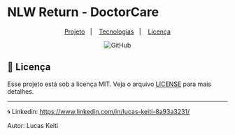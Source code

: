 # NLW Return - DoctorCare

<p align="center">
  <a href="#-sobre-o-projeto">Projeto</a>&nbsp;&nbsp;&nbsp;|&nbsp;&nbsp;&nbsp;
  <a href="#tecnologias">Tecnologias</a>&nbsp;&nbsp;&nbsp;|&nbsp;&nbsp;&nbsp;
  <a href="#-licença">Licença</a>
</p>

<p align="center">
 <img alt="GitHub" src="https://img.shields.io/github/license/LucasKeiti/nlw-return">
</p>

## 📝 Licença

Esse projeto está sob a licença MIT. Veja o arquivo [LICENSE](LICENSE) para mais detalhes.

---

🌀 Linkedin: https://www.linkedin.com/in/lucas-keiti-8a93a3231/


Autor: Lucas Keiti

